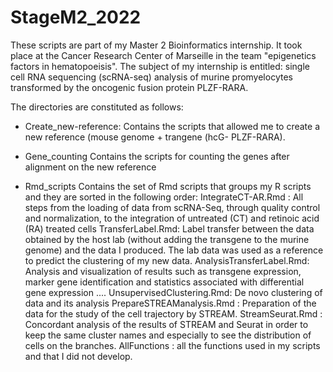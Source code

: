 # StageM2_2022
These scripts are part of my Master 2 Bioinformatics internship. It took place at the Cancer Research Center of Marseille in the team "epigenetics factors in hematopoeisis".
The subject of my internship is entitled: single cell RNA sequencing (scRNA-seq) analysis of murine promyelocytes transformed by the oncogenic fusion protein PLZF-RARA.

The directories are constituted as follows:
- Create_new-reference:
Contains the scripts that allowed me to create a new reference (mouse genome + trangene (hcG- PLZF-RARA).

- Gene_counting
Contains the scripts for counting the genes after alignment on the new reference

- Rmd_scripts
Contains the set of Rmd scripts that groups my R scripts and they are sorted in the following order:
IntegrateCT-AR.Rmd : All steps from the loading of data from scRNA-Seq, through quality control and normalization, to the integration of untreated (CT) and retinoic acid (RA) treated cells
TransferLabel.Rmd: Label transfer between the data obtained by the host lab (without adding the transgene to the murine genome) and the data I produced. The lab data was used as a reference to predict the clustering of my new data.
AnalysisTransferLabel.Rmd: Analysis and visualization of results such as transgene expression, marker gene identification and statistics associated with differential gene expression ....
UnsupervisedClustering.Rmd: De novo clustering of data and its analysis
PrepareSTREAManalysis.Rmd : Preparation of the data for the study of the cell trajectory by STREAM.
StreamSeurat.Rmd : Concordant analysis of the results of STREAM and Seurat in order to keep the same cluster names and especially to see the distribution of cells on the branches.
AllFunctions : all the functions used in my scripts and that I did not develop.
